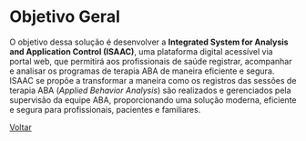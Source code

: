 # Objetivo Geral
O objetivo dessa solução é desenvolver a **Integrated System for Analysis and Application Control (ISAAC)**, uma plataforma digital acessível via portal web, que permitirá aos profissionais de saúde registrar, acompanhar e analisar os programas de terapia ABA de maneira eficiente e segura. ISAAC se propõe a transformar a maneira como os registros das sessões de terapia ABA (_Applied Behavior Analysis_) são realizados e gerenciados pela supervisão da equipe ABA, proporcionando uma solução moderna, eficiente e segura para profissionais, pacientes e familiares.

[Voltar](index.md)
